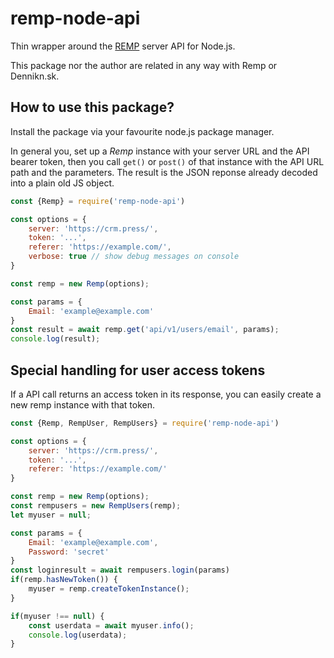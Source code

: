 # remp-node-api

Thin wrapper around the [REMP](https://github.com/remp2020/) server API for Node.js.

This package nor the author are related in any way with Remp or Dennikn.sk.

## How to use this package?

Install the package via your favourite node.js package manager.

In general you, set up a *Remp* instance with your server URL and the API bearer token, then you call `get()` or `post()` of that instance with the API  URL path and the parameters. The result is the JSON reponse already decoded into a plain old JS object.

```js
const {Remp} = require('remp-node-api')

const options = {
    server: 'https://crm.press/',
    token: '...',
    referer: 'https://example.com/',
    verbose: true // show debug messages on console
}

const remp = new Remp(options);

const params = {
    Email: 'example@example.com'
}
const result = await remp.get('api/v1/users/email', params);
console.log(result);
```

## Special handling for user access tokens

If a API call returns an access token in its response, you can easily create a new remp instance with that token.

```js
const {Remp, RempUser, RempUsers} = require('remp-node-api')

const options = {
    server: 'https://crm.press/',
    token: '...',
    referer: 'https://example.com/'
}

const remp = new Remp(options);
const rempusers = new RempUsers(remp);
let myuser = null;

const params = {
    Email: 'example@example.com',
    Password: 'secret'
}
const loginresult = await rempusers.login(params)
if(remp.hasNewToken()) {
    myuser = remp.createTokenInstance();
}

if(myuser !== null) {
    const userdata = await myuser.info();
    console.log(userdata);
}
```
